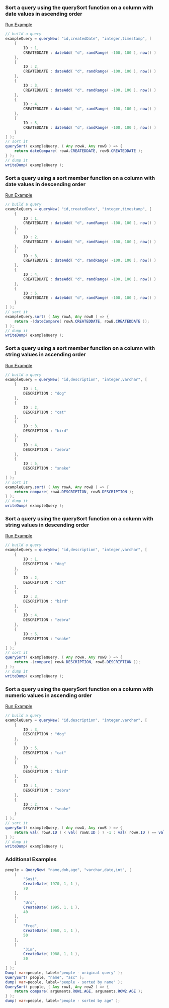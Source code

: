 ### Sort a query using the querySort function on a column with date values in ascending order



<a href="https://try.boxlang.io/?code=eJytUU1LAzEQPW9%2BxaOnBKLb%2BnFRKqxND14EqzfxEM1QAt3smmZZi%2FS%2FO1kV1rN7ecw83sfAlCVeO79zsHjvKB4Efdi63dFDXrD8Ju%2Bpl5h5p98i2UTOMMw0MyHRlqJOvqZ9Yh%2BTz6L4FEVxZ3CFheZptVlXT2tjGJhybK2c4zjH4miD29iwJYmTxXyuwQClEZpeKihRHPUo7mzauPNp4y6mjbv8f5x4gboWZYl9ExN8EsMzH3mRGL9ZQ6IKB8Smr%2FTvdAuF5Q34nkipi2FoXzV1ayM3Zunp6Do9WMZMrj7%2B9LuubnN%2FH30iw8vf%2Fqz6Ar9hrUI%3D" target="_blank">Run Example</a>

```java
// build a query
exampleQuery = queryNew( "id,createdDate", "integer,timestamp", [
	{
		ID : 1,
		CREATEDDATE : dateAdd( "d", randRange( -100, 100 ), now() )
	},
	{
		ID : 2,
		CREATEDDATE : dateAdd( "d", randRange( -100, 100 ), now() )
	},
	{
		ID : 3,
		CREATEDDATE : dateAdd( "d", randRange( -100, 100 ), now() )
	},
	{
		ID : 4,
		CREATEDDATE : dateAdd( "d", randRange( -100, 100 ), now() )
	},
	{
		ID : 5,
		CREATEDDATE : dateAdd( "d", randRange( -100, 100 ), now() )
	}
] );
// sort it
querySort( exampleQuery, ( Any rowA, Any rowB ) => {
	return dateCompare( rowA.CREATEDDATE, rowB.CREATEDDATE );
} );
// dump it
writeDump( exampleQuery );

```


### Sort a query using a sort member function on a column with date values in descending order



<a href="https://try.boxlang.io/?code=eJytUstqwzAQPFtfMeQkgRInfVxaUnCjHHopNPRWclCrJQhi2VVk3FDy7131Ac65vgy7wzwWpLLEa%2Bf3DhbvHcWjoA9bt3t6yguWP%2BQj9RIT7%2FRbJJvIGYaJZiYk2lHUydd0SOxj8kUUn6IoHgxusNA8rTbr6nltDANTjq2VcxznWBxtcBsbdiQxXcznGgxQGqHppYISxUkP4i7GjbscN%2B5q3Ljr%2F8eJLdStKEscmpjg09nbzjIpIVGFI2LTV%2FpvuofC8g58SaTUxYCpzM2rpm5t5LYsng0u09%2BmIQPFvaffctfVbS7vo09keJE4%2B2Os%2BgJlmauM" target="_blank">Run Example</a>

```java
// build a query
exampleQuery = queryNew( "id,createdDate", "integer,timestamp", [
	{
		ID : 1,
		CREATEDDATE : dateAdd( "d", randRange( -100, 100 ), now() )
	},
	{
		ID : 2,
		CREATEDDATE : dateAdd( "d", randRange( -100, 100 ), now() )
	},
	{
		ID : 3,
		CREATEDDATE : dateAdd( "d", randRange( -100, 100 ), now() )
	},
	{
		ID : 4,
		CREATEDDATE : dateAdd( "d", randRange( -100, 100 ), now() )
	},
	{
		ID : 5,
		CREATEDDATE : dateAdd( "d", randRange( -100, 100 ), now() )
	}
] );
// sort it
exampleQuery.sort( ( Any rowA, Any rowB ) => {
	return -(dateCompare( rowA.CREATEDDATE, rowB.CREATEDDATE ));
} );
// dump it
writeDump( exampleQuery );

```


### Sort a query using a sort member function on a column with string values in ascending order



<a href="https://try.boxlang.io/?code=eJxt0T1rwzAQBuDZ%2BhWHJwVETPqxpKSQxB28pF%2FZSgfZOlKRWHLPcp205L9XSlpwjLe7lwdeuEsSyBu9UyDhs0E6MNzLstrhc1hgdg5X2HKItRIK64J05bQ1sfCJcbhBEl%2BSig9JPnpj0Q%2BLoiyFKUyEn9KH1%2BVL9rTOHlc%2BipXdxCw6ig67GmCFdH12PcByTarvbgbcN%2BYk%2B%2FB2ANZGbjFA9g6jO5YkUFtyoN3FWcYh5MBhbg5Atp2L%2F2kBI5jdg%2B8gdA0ZKGxZSUJ%2BYuNOmzjxbhIKj3%2Btqimr0NqSdpj6hcPFX7z6BVXyeHk%3D" target="_blank">Run Example</a>

```java
// build a query
exampleQuery = queryNew( "id,description", "integer,varchar", [
	{
		ID : 1,
		DESCRIPTION : "dog"
	},
	{
		ID : 2,
		DESCRIPTION : "cat"
	},
	{
		ID : 3,
		DESCRIPTION : "bird"
	},
	{
		ID : 4,
		DESCRIPTION : "zebra"
	},
	{
		ID : 5,
		DESCRIPTION : "snake"
	}
] );
// sort it
exampleQuery.sort( ( Any rowA, Any rowB ) => {
	return compare( rowA.DESCRIPTION, rowB.DESCRIPTION );
} );
// dump it
writeDump( exampleQuery );

```


### Sort a query using the querySort function on a column with string values in descending order



<a href="https://try.boxlang.io/?code=eJxtkMtOhEAQRdf0V9ywgqSV%2BNpoxmQUF2zGx7gzLhq6MnYcGiwacTTz7zaoCRJ2996cykkqSZC3Zquh8NYS7wR9qLLe0n1fsPgZV9RFCI2WmpqCTe1MZUPpF%2BtoQyzfFRcviv30JIIvEQRZinMcSZ%2FSm%2FX1Q3b3mN2u%2FBTqahOKYC9H2PEMVig3xU5msNywnnKnM9wn5aym4NkM2Fj1Sj0onhFfiCRBU7GDcWL4w9qXCOMPSURY2h246pbyL10hxuIS3sTkWrY4iIqqrBVTNICHI6scDsYLYm%2Fe%2F%2Bp1W9a9vmPjKPXlv76nvgGugXsr" target="_blank">Run Example</a>

```java
// build a query
exampleQuery = queryNew( "id,description", "integer,varchar", [
	{
		ID : 1,
		DESCRIPTION : "dog"
	},
	{
		ID : 2,
		DESCRIPTION : "cat"
	},
	{
		ID : 3,
		DESCRIPTION : "bird"
	},
	{
		ID : 4,
		DESCRIPTION : "zebra"
	},
	{
		ID : 5,
		DESCRIPTION : "snake"
	}
] );
// sort it
querySort( exampleQuery, ( Any rowA, Any rowB ) => {
	return -(compare( rowA.DESCRIPTION, rowB.DESCRIPTION ));
} );
// dump it
writeDump( exampleQuery );

```


### Sort a query using the querySort function on a column with numeric values in ascending order



<a href="https://try.boxlang.io/?code=eJxt0EtPwkAQB%2FBz91NMemqTlYqPi1gIWA%2B94ANvxsO2O4GNZVunWyoavru7oAZrbzP%2F%2FJJ5RBFkjSokCHhrkLYM38W6KvDBNRAfwjm2AfhKcol1TqoyqtQ%2Bt4k2uETiG0H5SpCNnpn3yTwvTeAKzrmtktvFzWN6%2F5TezW3ky3LpM2%2FHj9hlD8uF6bKLHpYpkl037HEfmJHowrMeWGvxig6yFwhHLIqgLsmAMmz%2Fh4VtAjj%2BEIcApnoLVLZT%2FlPNIIR4DHYSoWlIw0YUwZ4M7OQQrn%2BD2SGYwMnQju%2BwOP7vTt2FI7b73k4268pt15IymNjm73ZOfQEvm4Fb" target="_blank">Run Example</a>

```java
// build a query
exampleQuery = queryNew( "id,description", "integer,varchar", [
	{
		ID : 3,
		DESCRIPTION : "dog"
	},
	{
		ID : 5,
		DESCRIPTION : "cat"
	},
	{
		ID : 4,
		DESCRIPTION : "bird"
	},
	{
		ID : 1,
		DESCRIPTION : "zebra"
	},
	{
		ID : 2,
		DESCRIPTION : "snake"
	}
] );
// sort it
querySort( exampleQuery, ( Any rowA, Any rowB ) => {
	return val( rowA.ID ) < val( rowB.ID ) ? -1 : val( rowA.ID ) == val( rowB.ID ) ? 0 : 1;
} );
// dump it
writeDump( exampleQuery );

```


### Additional Examples


```java
people = QueryNew( "name,dob,age", "varchar,date,int", [ 
	[
		"Susi",
		CreateDate( 1970, 1, 1 ),
		70
	],
	[
		"Urs",
		CreateDate( 1995, 1, 1 ),
		40
	],
	[
		"Fred",
		CreateDate( 1960, 1, 1 ),
		50
	],
	[
		"Jim",
		CreateDate( 1988, 1, 1 ),
		30
	]
] );
Dump( var=people, label="people - original query" );
QuerySort( people, "name", "asc" );
dump( var=people, label="people - sorted by name" );
QuerySort( people, ( Any row1, Any row2 ) => {
	return compare( arguments.ROW1.AGE, arguments.ROW2.AGE );
} );
dump( var=people, label="people - sorted by age" );

```


